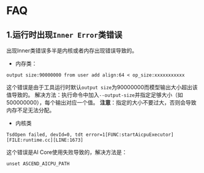 # FAQ
## 1.运行时出现`Inner Error`类错误
出现Inner类错误多半是内核或者内存出现错误导致的。
* 内存类：
```
output size:90000000 from user add align:64 < op_size:xxxxxxxxxxx
```
这个错误是由于工具运行时默认`output size`为90000000而模型输出大小超出该值导致的。
解决方法：执行命令中加入`--output-size`并指定足够大小（如500000000），每个输出对应一个值。
**注意**：指定的大小不要过大，否则会导致内存不足无法分配。
* 内核类
```
TsdOpen failed, devId=0, tdt error=1[FUNC:startAicpuExecutor][FILE:runtime.cc][LINE:1673]
```
这个错误是AI Core使用失败导致的，解决方法是：
```
unset ASCEND_AICPU_PATH
```


















